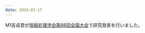 ```yaml
---
date: 2024-03-17
---
```

M1吉貞君が<a href="https://www.ipsj.or.jp/event/taikai/86/">情報処理学会第86回全国大会</a>で研究発表を行いました。 
